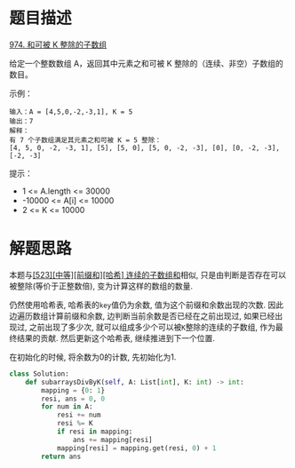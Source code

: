 # 题目描述

[974. 和可被 K 整除的子数组](https://leetcode-cn.com/problems/subarray-sums-divisible-by-k/)

给定一个整数数组 A，返回其中元素之和可被 K 整除的（连续、非空）子数组的数目。

示例：
```
输入：A = [4,5,0,-2,-3,1], K = 5
输出：7
解释：
有 7 个子数组满足其元素之和可被 K = 5 整除：
[4, 5, 0, -2, -3, 1], [5], [5, 0], [5, 0, -2, -3], [0], [0, -2, -3], [-2, -3]
```

提示：

- 1 <= A.length <= 30000
- -10000 <= A[i] <= 10000
- 2 <= K <= 10000

# 解题思路

本题与[[523][中等][前缀和][哈希] 连续的子数组和](/Algorithm/数组/523-连续的子数组和.md)相似, 只是由判断是否存在可以被整除(等价于正整数倍), 变为计算这样的数组的数量.

仍然使用哈希表, 哈希表的`key`值仍为余数, 值为这个前缀和余数出现的次数. 因此边遍历数组计算前缀和余数, 边判断当前余数是否已经在之前出现过, 如果已经出现过, 之前出现了多少次, 就可以组成多少个可以被`K`整除的连续的子数组, 作为最终结果的贡献. 然后更新这个哈希表, 继续推进到下一个位置.

在初始化的时候, 将余数为0的计数, 先初始化为1.

```python
class Solution:
    def subarraysDivByK(self, A: List[int], K: int) -> int:
        mapping = {0: 1}
        resi, ans = 0, 0
        for num in A:
            resi += num
            resi %= K
            if resi in mapping:
                ans += mapping[resi]
            mapping[resi] = mapping.get(resi, 0) + 1
        return ans
```
